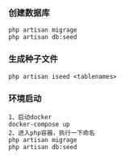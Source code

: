 
### 创建数据库
```
php artisan migrage
php artisan db:seed
```
### 生成种子文件
```
php artisan iseed <tablenames>
```


### 环境启动
```
1、启动docker
docker-compose up
2、进入php容器，执行一下命名
php artisan migrage
php artisan db:seed
```
